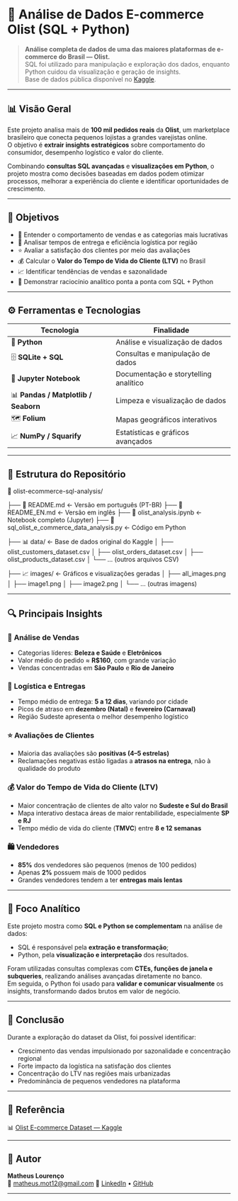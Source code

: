 # 🏬 Análise de Dados E-commerce Olist (SQL + Python)

> **Análise completa de dados de uma das maiores plataformas de e-commerce do Brasil — Olist.**  
> SQL foi utilizado para manipulação e exploração dos dados, enquanto Python cuidou da visualização e geração de insights.  
> Base de dados pública disponível no [Kaggle](https://www.kaggle.com/datasets/olistbr/brazilian-ecommerce/data).

---

## 📊 Visão Geral

Este projeto analisa mais de **100 mil pedidos reais** da **Olist**, um marketplace brasileiro que conecta pequenos lojistas a grandes varejistas online.  
O objetivo é **extrair insights estratégicos** sobre comportamento do consumidor, desempenho logístico e valor do cliente.

Combinando **consultas SQL avançadas** e **visualizações em Python**, o projeto mostra como decisões baseadas em dados podem otimizar processos, melhorar a experiência do cliente e identificar oportunidades de crescimento.

---

## 🎯 Objetivos

- 🧾 Entender o comportamento de vendas e as categorias mais lucrativas  
- 🚚 Analisar tempos de entrega e eficiência logística por região  
- ⭐ Avaliar a satisfação dos clientes por meio das avaliações  
- 💰 Calcular o **Valor do Tempo de Vida do Cliente (LTV)** no Brasil  
- 📈 Identificar tendências de vendas e sazonalidade  
- 🧮 Demonstrar raciocínio analítico ponta a ponta com SQL + Python  

---

## ⚙️ Ferramentas e Tecnologias

| Tecnologia | Finalidade |
|-------------|-------------|
| 🐍 **Python** | Análise e visualização de dados |
| 🗄️ **SQLite + SQL** | Consultas e manipulação de dados |
| 📘 **Jupyter Notebook** | Documentação e storytelling analítico |
| 📊 **Pandas / Matplotlib / Seaborn** | Limpeza e visualização de dados |
| 🗺️ **Folium** | Mapas geográficos interativos |
| 📈 **NumPy / Squarify** | Estatísticas e gráficos avançados |

---

## 📂 Estrutura do Repositório

📂 olist-ecommerce-sql-analysis/

├── 📜 README.md ← Versão em português (PT-BR)
├── 📜 README_EN.md ← Versão em inglês
├── 📔 olist_analysis.ipynb ← Notebook completo (Jupyter)
├── 🐍 sql_olist_e_commerce_data_analysis.py ← Código em Python

├── 📊 data/ ← Base de dados original do Kaggle
│ ├── olist_customers_dataset.csv
│ ├── olist_orders_dataset.csv
│ ├── olist_products_dataset.csv
│ └── ... (outros arquivos CSV)

├── 📈 images/ ← Gráficos e visualizações geradas
│ ├── all_images.png
│ ├── image1.png
│ ├── image2.png
│ └── ... (outras imagens)

---

## 🔍 Principais Insights

### 💸 **Análise de Vendas**
- Categorias líderes: **Beleza e Saúde** e **Eletrônicos**  
- Valor médio do pedido ≈ **R$160**, com grande variação  
- Vendas concentradas em **São Paulo** e **Rio de Janeiro**  

### 🚚 **Logística e Entregas**
- Tempo médio de entrega: **5 a 12 dias**, variando por cidade  
- Picos de atraso em **dezembro (Natal)** e **fevereiro (Carnaval)**  
- Região Sudeste apresenta o melhor desempenho logístico  

### ⭐ **Avaliações de Clientes**
- Maioria das avaliações são **positivas (4–5 estrelas)**  
- Reclamações negativas estão ligadas a **atrasos na entrega**, não à qualidade do produto  

### 💰 **Valor do Tempo de Vida do Cliente (LTV)**
- Maior concentração de clientes de alto valor no **Sudeste e Sul do Brasil**  
- Mapa interativo destaca áreas de maior rentabilidade, especialmente **SP e RJ**  
- Tempo médio de vida do cliente (**TMVC**) entre **8 e 12 semanas**  

### 🛍️ **Vendedores**
- **85%** dos vendedores são pequenos (menos de 100 pedidos)  
- Apenas **2%** possuem mais de 1000 pedidos  
- Grandes vendedores tendem a ter **entregas mais lentas**  

---

## 🧩 Foco Analítico

Este projeto mostra como **SQL e Python se complementam** na análise de dados:  
- SQL é responsável pela **extração e transformação**;  
- Python, pela **visualização e interpretação** dos resultados.

Foram utilizadas consultas complexas com **CTEs, funções de janela e subqueries**, realizando análises avançadas diretamente no banco.  
Em seguida, o Python foi usado para **validar e comunicar visualmente** os insights, transformando dados brutos em valor de negócio.

---

## 💼 Conclusão

Durante a exploração do dataset da Olist, foi possível identificar:

- Crescimento das vendas impulsionado por sazonalidade e concentração regional  
- Forte impacto da logística na satisfação dos clientes  
- Concentração do LTV nas regiões mais urbanizadas  
- Predominância de pequenos vendedores na plataforma  

---

## 🔗 Referência

📊 [Olist E-commerce Dataset — Kaggle](https://www.kaggle.com/datasets/olistbr/brazilian-ecommerce/data)

---

## 👤 Autor

**Matheus Lourenço**   
📧 matheus.mot12@gmail.com 
🔗 [LinkedIn](https://www.linkedin.com/in/matlourenco) • [GitHub](https://github.com/matheusl2016)

---
